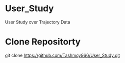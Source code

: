 # User_Study
User Study over Trajectory Data

# Clone Repositorty 
git clone https://github.com/Tashmoy966/User_Study.git



